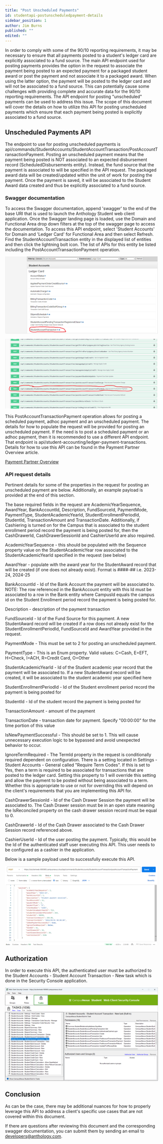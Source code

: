```yaml
---
title: "Post Unscheduled Payments"
id: studentapi-postunscheduledpayment-details
sidebar_position: 1
author: Jim Burns
published: ""
edited: ""
---
```


<VersioningTracker frontMatter={frontMatter}/>

In order to comply with some of the 90/10 reporting requirements, it may be necessary to ensure that all payments posted to a student's ledger card are explicitly associated to a fund source.  The main API endpoint used for posting payments provides the option in the request to associate the payment being posted to an expected payment for a packaged student award or post the payment and not associate it to a packaged award.  When using the latter option, the payment will be posted to the ledger card and will not be associated to a fund source.  This can potentially cause some challenges with providing complete and accurate data for the 90/10 reporting requirements.   The API endpoint for posting "unscheduled" payments can be used to address this issue.   The scope of this document will cover the details on how to utilize this API for posting unscheduled payments which ensure that each payment being posted is explicitly associated to a fund source.

## Unscheduled Payments API

The endpoint to use for posting unscheduled payments is api/commands/StudentAccounts/StudentAccountTransaction/PostAccountTransactionPayment.  Posting an unscheduled payment means that the payment being posted is NOT associated to an expected disbursement record (ScheduledDisbursements entity). Instead, the fund source that the payment is associated to will be specified in the API request.  The packaged award data will be created/updated within the unit of work for posting the payment.  Once the payment is saved, it will be associated to the Student Award data created and thus be explicitly associated to a fund source.

### Swagger documentation

To access the Swagger documentation, append 'swagger' to the end of the base URI that is used to launch the Anthology Student web client application.  Once the Swagger landing page is loaded, use the Domain and Functional Area drop down filters at the top of the swagger page to access the documentation.  To access this API endpoint, select 'Student Accounts' for Domain and 'Ledger Card' for Functional Area and then select Refresh.  Find the StudentAccountTransaction entity in the displayed list of entities and then click the lightning bolt icon.  The list of APIs for this entity be listed including the PostAccountTransactionPayment operation.   

![PostUnscheduledPayments](/assets/img/PostUnscheduledPayments1.png)

![PostUnscheduledPayments](/assets/img/PostUnscheduledPayments2.png)

This PostAccountTransactionPayment operation allows for posting a scheduled payment, adhoc payment and an unscheduled payment.  The details for how to populate the request will be provided for posting an unscheduled payment.  If the need is to post a scheduled payment or an adhoc payment, then it is recommended to use a different API endpoint.  That endpoint is api/student-accounting/ledger-payment-transactions.  Details for how to use this API can be found in the Payment Partner Overview article.

[Payment Partner Overview](https://docs.anthology.com/docs/student/best-practices/studentapi-paymentpartner-overview)


### API request details

Pertinent details for some of the properties in the request for posting an unscheduled payment are below.  Additionally, an example payload is provided at the end of this section.

The base required fields in the request are AcademicYearSequence, AwardYear, BankAccountId, Description, FundSourceId, PaymentMode, PaymentType, StudentAcademicYearId, StudentEnrollmentPeriodId, StudentId, TransactionAmount and TransactionDate.  Additionally, if Cashiering is turned on for the Campus that is associated to the student enrollment period record the payment is being posted for, then the CashDrawerId, CashDrawerSessionId and CashierUserId are also required.  

AcademicYearSequence - this should be populated with the Sequence property value on the StudentAcademicYear row associated to the StudentAcademicYearId specified in the request (see below)

AwardYear - populate with the award year for the StudentAward record that will be created (if one does not already exist).  Format is ####-## i.e. 2023-24, 2024-25

BankAccountId - Id of the Bank Account the payment will be associated to.  NOTE:  The row referenced in the BankAccount entity with this Id must be associated to a row in the Bank entity where CampusId equals the campus id on the Student Enrollment period record the payment is being posted for.

Description - description of the payment transaction

FundSourceId - Id of the Fund Source for this payment.  A new StudentAward record will be created if a row does not already exist for the StudentEnrollmentPeriodId, FundSourceId and AwardYear provided in the request.

PaymentMode - This must be set to 2 for posting an unscheduled payment.  

PaymentType - This is an Enum property.  Valid values: C=Cash, E=EFT, H=Check, I=ACH, R=Credit Card, O=Other

StudentAcademicYearId - Id of the Student academic year record that the payment will be associated to.  If a new StudentAward record will be created, it will be associated to the student academic year specified here

StudentEnrollmentPeriodId - Id of the Student enrollment period record the payment is being posted for

StudentId - Id of the student record the payment is being posted for

TransactionAmount - amount of the payment

TransactionDate - transaction date for payment.  Specify "00:00:00" for the time portion of this value

IsNewPaymentSuccessful - This should be set to 1.  This will cause unnecessary execution logic to be bypassed and avoid unexpected behavior to occur.  

IgnoreTermRequired - The TermId property in the request is conditionally required dependent on configuration.  There is a setting located in Settings - Student Accounts - General called "Require Term Codes".  If this is set to Yes, then a term is required to be associated for transactions that are posted to the ledger card.  Setting this property to 1 will override this setting and allow the payment to be posted without being associated to a term.  Whether this is appropriate to use or not for overriding this will depend on the client's requirements that you are implementing this API for.

CashDrawerSessionId - Id of the Cash Drawer Session the payment will be associated to.  The Cash Drawer session must be in an open state meaning the IsReconciled property on the cash drawer session record must be equal to 0.

CashDrawerId - Id of the Cash Drawer associated to the Cash Drawer Session record referenced above.

CashierUserId - Id of the user posting the payment. Typically, this would be the Id of the authenticated staff user executing this API.  This user needs to be configured as a cashier in the application.
 

Below is a sample payload used to successfully execute this API.

![PostUnscheduledPayments](/assets/img/PostUnscheduledPayments3.png)



## Authorization 

In order to execute this API, the authenticated user must be authorized to the Student Accounts - Student Account Transaction - New task which is done in the Security Console application.

![PostUnscheduledPayments](/assets/img/PostUnscheduledPayments4.png)

## Conclusion

As can be the case, there may be additional nuances for how to properly leverage this API to address a client's specific use cases that are not covered within this document.  

If there are questions after reviewing this document and the corresponding swagger documentation, you can submit them by sending an email to developers@anthology.com.

<AuthorBox frontMatter={frontMatter}/>